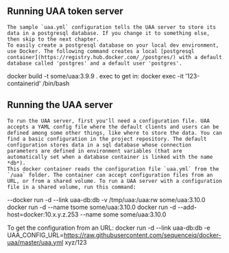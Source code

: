 ## Running UAA token server
	The sample `uaa.yml` configuration tells the UAA server to store its data in a postgresql database. If you change it to something else, then skip to the next chapter.
	To easily create a postgresql database on your local dev environment, use Docker. The following command creates a local [postgresql container](https://registry.hub.docker.com/_/postgres/) with a default database called 'postgres' and a default user 'postgres'.
docker build -t some/uaa:3.9.9 .
exec to get in: docker exec -it '123-containerid'  /bin/bash
## Running the UAA server
	To run the UAA server, first you'll need a configuration file. UAA accepts a YAML config file where the default clients and users can be defined among some other things, like where to store the data. You can find a basic configuration in the project repository. The default configuration stores data in a sql database whose connection parameters are defined in environment variables (that are automatically set when a database container is linked with the name *db*).
	This docker container reads the configuration file `uaa.yml` from the `/uaa` folder. The container can accept configuration files from an URL, or from a shared volume. To run a UAA server with a configuration file in a shared volume, run this command:

--docker run -d --link uaa-db:db -v /tmp/uaa:/uaa:rw some/uaa:3.10.0
docker run -d --name tsome some/uaa:3.10.0
docker run -d --add-host=docker:10.x.y.z.253 --name some some/uaa:3.10.0

To get the configuration from an URL:
docker run -d --link uaa-db:db -e UAA_CONFIG_URL=https://raw.githubusercontent.com/sequenceiq/docker-uaa/master/uaa.yml xyz/123
